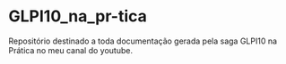 # GLPI10_na_pr-tica
Repositório destinado a toda documentação gerada pela saga GLPI10 na Prática no meu canal do youtube.
